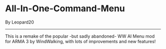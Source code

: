 # All-In-One-Command-Menu
By Leopard20
________
This is a remake of the popular -but sadly abandoned- WW AI Menu mod for ARMA 3 by WindWalking, with lots of improvements and new features!

